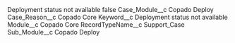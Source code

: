 <?xml version="1.0" encoding="UTF-8"?>
<CustomMetadata xmlns="http://soap.sforce.com/2006/04/metadata" xmlns:xsi="http://www.w3.org/2001/XMLSchema-instance" xmlns:xsd="http://www.w3.org/2001/XMLSchema">
    <label>Deployment status not available</label>
    <protected>false</protected>
    <values>
        <field>Case_Module__c</field>
        <value xsi:type="xsd:string">Copado Deploy</value>
    </values>
    <values>
        <field>Case_Reason__c</field>
        <value xsi:type="xsd:string">Copado Core</value>
    </values>
    <values>
        <field>Keyword__c</field>
        <value xsi:type="xsd:string">Deployment status not available</value>
    </values>
    <values>
        <field>Module__c</field>
        <value xsi:type="xsd:string">Copado Core</value>
    </values>
    <values>
        <field>RecordTypeName__c</field>
        <value xsi:type="xsd:string">Support_Case</value>
    </values>
    <values>
        <field>Sub_Module__c</field>
        <value xsi:type="xsd:string">Copado Deploy</value>
    </values>
</CustomMetadata>
